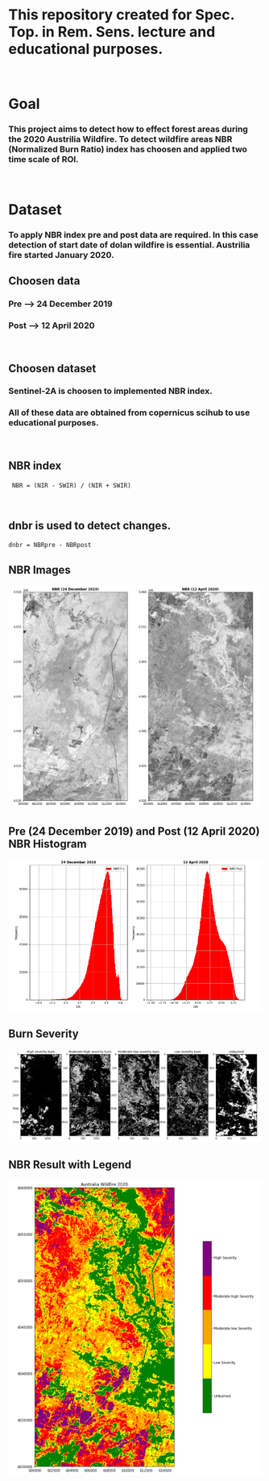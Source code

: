 # This repository created for Spec. Top. in Rem. Sens. lecture and educational purposes.
</br>



# Goal
### This project aims to detect how to effect forest areas during the 2020 Austrilia Wildfire. To detect wildfire areas NBR (Normalized Burn Ratio) index has choosen and applied two time scale of ROI. 
</br>

# Dataset

### To apply NBR index pre and post data are required. In this case detection of start date of dolan wildfire is essential. Austrilia fire started January 2020.


## Choosen data
### Pre  -->  24 December 2019
### Post -->  12 April 2020
</br>

## Choosen dataset
### Sentinel-2A is choosen to implemented NBR index.
### All of these data are obtained from copernicus scihub to use educational purposes.
</br>


## NBR index
```
 NBR = (NIR - SWIR) / (NIR + SWIR)
```
</br>

## dnbr is used to detect changes.
```
dnbr = NBRpre - NBRpost
```
## NBR Images
![NBR](images/NBR.png 'NBR')


## Pre (24 December 2019) and Post (12 April 2020) NBR Histogram

![Histogram](images/hist.png 'Histogram')

## Burn Severity
![Severity](images/burn_severity.png 'Severity')


## NBR Result with Legend
![Map](images/burn_result.png 'Result')